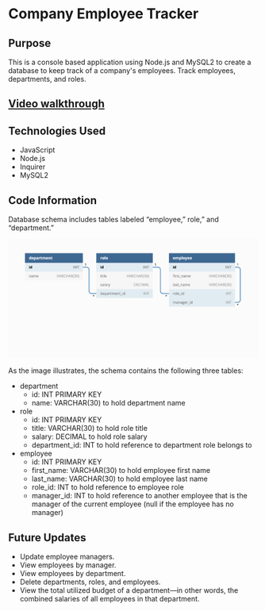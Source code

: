 # Company Employee Tracker

## Purpose

This is a console based application using Node.js and MySQL2 to create a database to keep track of a company's employees.  Track employees, departments, and roles.

## [Video walkthrough](https://youtu.be/bNQQ0aaK5YQ)

## Technologies Used

- JavaScript
- Node.js
- Inquirer
- MySQL2

## Code Information

Database schema includes tables labeled “employee,” role,” and “department.”

![image](./assets/12-sql-homework-demo-01.png)

As the image illustrates, the schema contains the following three tables:

- department
  - id: INT PRIMARY KEY
  - name: VARCHAR(30) to hold department name
- role
  - id: INT PRIMARY KEY
  - title: VARCHAR(30) to hold role title
  - salary: DECIMAL to hold role salary
  - department_id: INT to hold reference to department role belongs to
- employee
  - id: INT PRIMARY KEY
  - first_name: VARCHAR(30) to hold employee first name
  - last_name: VARCHAR(30) to hold employee last name
  - role_id: INT to hold reference to employee role
  - manager_id: INT to hold reference to another employee that is the manager of the current employee (null if the employee has no manager)

## Future Updates

- Update employee managers.
- View employees by manager.
- View employees by department.
- Delete departments, roles, and employees.
- View the total utilized budget of a department—in other words, the combined salaries of all employees in that department.
